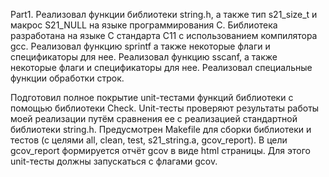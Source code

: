 Part1. 
Реализовал функции библиотеки string.h, а также тип s21_size_t и макрос S21_NULL на языке программирования С. Библиотека разработана на языке С стандарта C11 с использованием компилятора gcc. Реализовал функцию sprintf а также некоторые флаги и спецификаторы для нее. Реализовал функцию sscanf, а также некоторые флаги и спецификаторы для нее. Реализовал специальные функции обработки строк.

Подготовил полное покрытие unit-тестами функций библиотеки c помощью библиотеки Check. Unit-тесты проверяют результаты работы моей реализации путём сравнения ее с реализацией стандартной библиотеки string.h. Предусмотрен Makefile для сборки библиотеки и тестов (с целями all, clean, test, s21_string.a, gcov_report). В цели gcov_report формируется отчёт gcov в виде html страницы. Для этого unit-тесты должны запускаться с флагами gcov.
